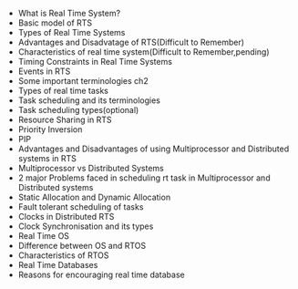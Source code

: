 - What is Real Time System?
- Basic model of RTS
- Types of Real Time Systems
- Advantages and Disadvatage of RTS(Difficult to Remember)
- Characteristics of real time system(Difficult to Remember,pending)
- Timing Constraints in Real Time Systems
- Events in RTS
- Some important terminologies ch2
- Types of real time tasks
- Task scheduling and its terminologies
- Task scheduling types(optional)
- Resource Sharing in RTS
- Priority Inversion
- PIP
- Advantages and Disadvantages of using Multiprocessor and Distributed systems in RTS
- Multiprocessor vs Distributed Systems
- 2 major Problems faced in scheduling rt task in Multiprocessor and Distributed systems
- Static Allocation and Dynamic Allocation
- Fault tolerant scheduling of tasks
- Clocks in Distributed RTS
- Clock Synchronisation and its types
- Real Time OS
- Difference between OS and RTOS
- Characteristics of RTOS
- Real Time Databases
- Reasons for encouraging real time database


